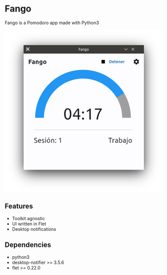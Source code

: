 # Fango
Fango is a Pomodoro app made with Python3

![Fango UI](./Fango_v1.0_Screenshot.png)

## Features
- Toolkit agnostic
- UI written in Flet
- Desktop notifications

## Dependencies
- python3
- desktop-notifier >= 3.5.6
- flet >= 0.22.0